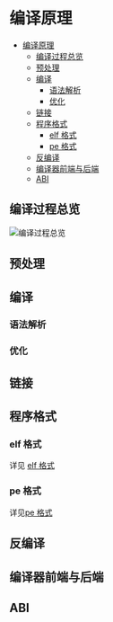 # 编译原理

<!-- @import "[TOC]" {cmd="toc" depthFrom=1 depthTo=6 orderedList=false} -->

<!-- code_chunk_output -->

- [编译原理](#编译原理)
  - [编译过程总览](#编译过程总览)
  - [预处理](#预处理)
  - [编译](#编译)
    - [语法解析](#语法解析)
    - [优化](#优化)
  - [链接](#链接)
  - [程序格式](#程序格式)
    - [elf 格式](#elf-格式)
    - [pe 格式](#pe-格式)
  - [反编译](#反编译)
  - [编译器前端与后端](#编译器前端与后端)
  - [ABI](#abi)

<!-- /code_chunk_output -->

## 编译过程总览

![编译过程总览](compile_and_link.webp)

## 预处理

## 编译

### 语法解析

### 优化

## 链接

## 程序格式

### elf 格式

详见 [elf 格式](elf.md)

### pe 格式

详见[pe 格式](pe.md)

## 反编译

## 编译器前端与后端

## ABI
